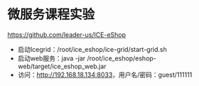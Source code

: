 # 微服务课程实验
https://github.com/leader-us/ICE-eShop

- 启动Icegrid：/root/ice_eshop/ice-grid/start-grid.sh
- 启动web服务：java -jar /root/ice_eshop/eshop-web/target/ice_eshop_web.jar
- 访问：[http://](http://192.168.18.134:8033/)[192.168.18.134:8033](http://192.168.18.134:8033/)，用户名/密码：guest/111111